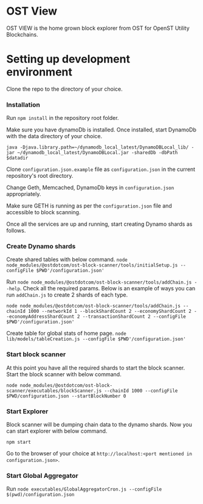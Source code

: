 # OST View

OST VIEW is the home grown block explorer from OST for OpenST Utility Blockchains.

# Setting up development environment

Clone the repo to the directory of your choice.

### Installation
Run `npm install` in the repository root folder.

Make sure you have dynamoDb is installed. Once installed, start DynamoDb with the data directory of your choice.

`java -Djava.library.path=~/dynamodb_local_latest/DynamoDBLocal_lib/ -jar ~/dynamodb_local_latest/DynamoDBLocal.jar -sharedDb -dbPath $datadir`

Clone `configuration.json.example` file as `configuration.json` in the current repository's root directory.

Change Geth, Memcached, DynamoDb keys in `configuration.json` appropriately.

Make sure GETH is running as per the `configuration.json` file and accessible to block scanning.

Once all the services are up and running, start creating Dynamo shards as follows.

### Create Dynamo shards

Create shared tables with below command.
`node node_modules/@ostdotcom/ost-block-scanner/tools/initialSetup.js --configFile $PWD'/configuration.json'`

Run `node node_modules/@ostdotcom/ost-block-scanner/tools/addChain.js --help`. Check all the required params. 
Below is an example of ways you can run `addChain.js` to create 2 shards of each type.

`node node_modules/@ostdotcom/ost-block-scanner/tools/addChain.js --chainId 1000 --networkId 1 --blockShardCount 2 --economyShardCount 2 --economyAddressShardCount 2 --transactionShardCount 2 --configFile $PWD'/configuration.json'`

Create table for global stats of home page.
`node lib/models/tableCreation.js --configFile $PWD'/configuration.json'`

### Start block scanner

At this point you have all the required shards to start the block scanner. Start the block scanner with below command.

`node node_modules/@ostdotcom/ost-block-scanner/executables/blockScanner.js --chainId 1000 --configFile $PWD/configuration.json --startBlockNumber 0`

### Start Explorer

Block scanner will be dumping chain data to the dynamo shards. Now you can start explorer with below command.

`npm start`

Go to the browser of your choice at `http://localhost:<port mentioned in configuration.json>`.

### Start Global Aggregator

Run `node executables/GlobalAggregatorCron.js --configFile $(pwd)/configuration.json`